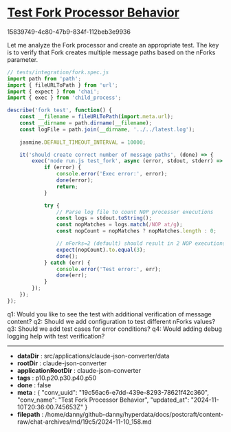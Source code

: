 # [Test Fork Processor Behavior](https://claude.ai/chat/19c56ac6-e7dd-439e-8293-78621f42c360)

15839749-4c80-47b9-834f-112beb3e9936

 Let me analyze the Fork processor and create an appropriate test. The key is to verify that Fork creates multiple message paths based on the nForks parameter.

```javascript
// tests/integration/fork.spec.js
import path from 'path';
import { fileURLToPath } from 'url';
import { expect } from 'chai';
import { exec } from 'child_process';

describe('fork test', function() {
    const __filename = fileURLToPath(import.meta.url);
    const __dirname = path.dirname(__filename);
    const logFile = path.join(__dirname, '../../latest.log');
    
    jasmine.DEFAULT_TIMEOUT_INTERVAL = 10000;

    it('should create correct number of message paths', (done) => {
        exec('node run.js test_fork', async (error, stdout, stderr) => {
            if (error) {
                console.error('Exec error:', error);
                done(error);
                return;
            }

            try {
                // Parse log file to count NOP processor executions
                const logs = stdout.toString();
                const nopMatches = logs.match(/NOP at/g);
                const nopCount = nopMatches ? nopMatches.length : 0;

                // nForks=2 (default) should result in 2 NOP executions + 1 for done message
                expect(nopCount).to.equal(3); 
                done();
            } catch (err) {
                console.error('Test error:', err);
                done(err);
            }
        });
    });
});
```

q1: Would you like to see the test with additional verification of message content?
q2: Should we add configuration to test different nForks values?
q3: Should we add test cases for error conditions?
q4: Would adding debug logging help with test verification?

---

* **dataDir** : src/applications/claude-json-converter/data
* **rootDir** : claude-json-converter
* **applicationRootDir** : claude-json-converter
* **tags** : p10.p20.p30.p40.p50
* **done** : false
* **meta** : {
  "conv_uuid": "19c56ac6-e7dd-439e-8293-78621f42c360",
  "conv_name": "Test Fork Processor Behavior",
  "updated_at": "2024-11-10T20:36:00.745653Z"
}
* **filepath** : /home/danny/github-danny/hyperdata/docs/postcraft/content-raw/chat-archives/md/19c5/2024-11-10_158.md